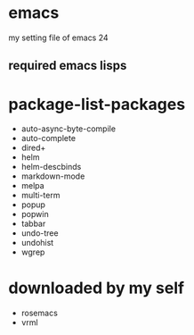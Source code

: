 emacs
=====

my setting file of emacs 24

required emacs lisps
-----
# package-list-packages
* auto-async-byte-compile
* auto-complete
* dired+
* helm
* helm-descbinds
* markdown-mode
* melpa
* multi-term
* popup
* popwin
* tabbar
* undo-tree
* undohist
* wgrep

# downloaded by my self
* rosemacs
* vrml
